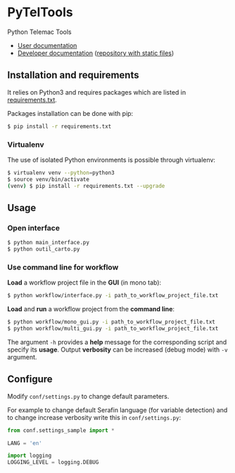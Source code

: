 # PyTelTools
Python Telemac Tools

* [User documentation](https://github.com/CNR-Engineering/PyTelTools/wiki)
* [Developer documentation](https://cnr-engineering.github.io/PyTelTools) ([repository with static files](https://github.com/CNR-Engineering/CNR-Engineering.github.io))

## Installation and requirements
It relies on Python3 and requires packages which are listed in [requirements.txt](https://github.com/CNR-Engineering/PyTelTools/blob/master/requirements.txt).

Packages installation can be done with pip:
```bash
$ pip install -r requirements.txt
```

### Virtualenv
The use of isolated Python environments is possible through virtualenv:
```bash
$ virtualenv venv --python=python3
$ source venv/bin/activate
(venv) $ pip install -r requirements.txt --upgrade
```

## Usage

### Open interface
```bash
$ python main_interface.py
$ python outil_carto.py
```

### Use command line for workflow
**Load** a workflow project file in the **GUI** (in mono tab):
```bash
$ python workflow/interface.py -i path_to_workflow_project_file.txt
```

**Load** and **run** a workflow project from the **command line**:
```bash
$ python workflow/mono_gui.py -i path_to_workflow_project_file.txt
$ python workflow/multi_gui.py -i path_to_workflow_project_file.txt
```

The argument `-h` provides a **help** message for the corresponding script and specify its **usage**.
Output **verbosity** can be increased (debug mode) with `-v` argument.

## Configure
Modify `conf/settings.py` to change default parameters.

For example to change default Serafin language (for variable detection)
and to change increase verbosity write this in `conf/settings.py`:
```python
from conf.settings_sample import *

LANG = 'en'

import logging
LOGGING_LEVEL = logging.DEBUG
```
